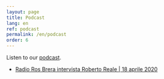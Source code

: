 ```yaml
---
layout: page
title: Podcast
lang: en
ref: podcast
permalink: /en/podcast
order: 6
---
```


Listen to our [podcast](https://podcast.eutopian.eu/).

* [Radio Ros Brera intervista Roberto Reale \| 18 aprile 2020](https://podcast.eutopian.eu/1286264/5017664-radio-ros-brera-intervista-roberto-reale-18-aprile-2020)
